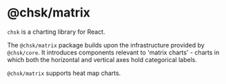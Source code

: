 # @chsk/matrix

`chsk` is a charting library for React.

The `@chsk/matrix` package builds upon the infrastructure provided by `@chsk/core`.
It introduces components relevant to 'matrix charts' - charts in which
both the horizontal and vertical axes hold categorical labels.

`@chsk/matrix` supports heat map charts.
